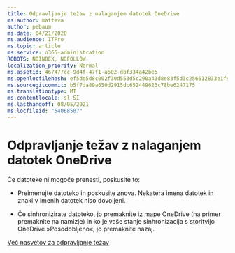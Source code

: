 ```yaml
---
title: Odpravljanje težav z nalaganjem datotek OneDrive
ms.author: matteva
author: pebaum
ms.date: 04/21/2020
ms.audience: ITPro
ms.topic: article
ms.service: o365-administration
ROBOTS: NOINDEX, NOFOLLOW
localization_priority: Normal
ms.assetid: 467477cc-9d4f-47f1-a602-dbf334a42be5
ms.openlocfilehash: ef5de5d8c002f30d553d5c290a43d8e83f5d3c256612833e1f90ca65b6508e09
ms.sourcegitcommit: b5f7da89a650d2915dc652449623c78be6247175
ms.translationtype: MT
ms.contentlocale: sl-SI
ms.lasthandoff: 08/05/2021
ms.locfileid: "54068507"
---
```

# <a name="fix-problems-uploading-files-to-onedrive"></a>Odpravljanje težav z nalaganjem datotek OneDrive

Če datoteke ni mogoče prenesti, poskusite to:
  
- Preimenujte datoteko in poskusite znova. Nekatera imena datotek in znaki v imenih datotek niso dovoljeni. 
    
- Če sinhronizirate datoteko, jo premaknite iz mape OneDrive (na primer premaknite na namizje) in ko je vaše stanje sinhronizacija s storitvijo OneDrive »Posodobljeno«, jo premaknite nazaj. 
    
[Več nasvetov za odpravljanje težav](https://go.microsoft.com/fwlink/?linkid=873155)
  


